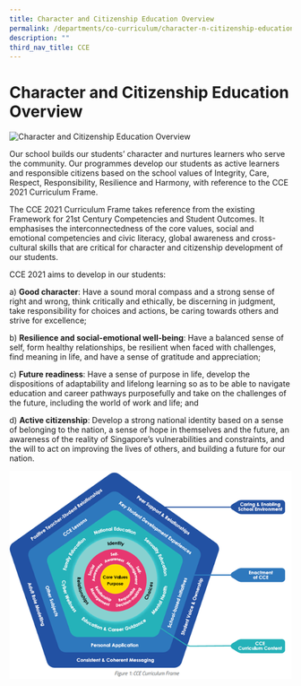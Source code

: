 ```yaml
---
title: Character and Citizenship Education Overview
permalink: /departments/co-curriculum/character-n-citizenship-education/cce-overview
description: ""
third_nav_title: CCE
---
```

# Character and Citizenship Education Overview

![Character and Citizenship Education Overview](/images/cce1.png)

Our school builds our students’ character and nurtures learners who serve the community. Our programmes develop our students as active learners and responsible citizens based on the school values of Integrity, Care, Respect, Responsibility, Resilience and Harmony, with reference to the CCE 2021 Curriculum Frame.

The CCE 2021 Curriculum Frame takes reference from the existing Framework for 21st Century Competencies and Student Outcomes. It emphasises the interconnectedness of the core values, social and emotional competencies and civic literacy, global awareness and cross-cultural skills that are critical for character and citizenship development of our students.

CCE 2021 aims to develop in our students:

a) **Good character**: Have a sound moral compass and a strong sense of right and wrong, think critically and ethically, be discerning in judgment, take responsibility for choices and actions, be caring towards others and strive for excellence;

b) **Resilience and social-emotional well-being**: Have a balanced sense of self, form healthy relationships, be resilient when faced with challenges, find meaning in life, and have a sense of gratitude and appreciation;

c) **Future readiness**: Have a sense of purpose in life, develop the dispositions of adaptability and lifelong learning so as to be able to navigate education and career pathways purposefully and take on the challenges of the future, including the world of work and life; and

d) **Active citizenship**: Develop a strong national identity based on a sense of belonging to the nation, a sense of hope in themselves and the future, an awareness of the reality of Singapore’s vulnerabilities and constraints, and the will to act on improving the lives of others, and building a future for our nation.

![Character and Citizenship Education Overview](/images/cce2.png)
